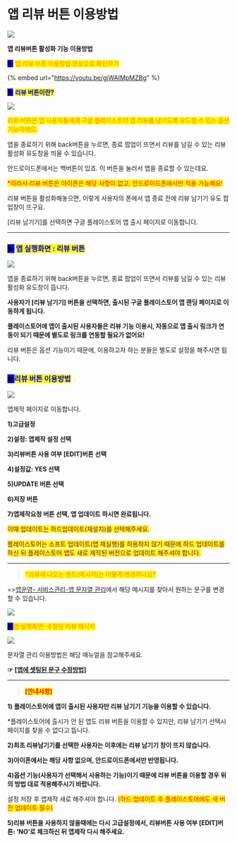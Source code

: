 # 앱 리뷰 버튼 이용방법

![](https://wp.swing2app.co.kr/wp-content/uploads/2019/03/%EB%A6%AC%EB%B7%B0%EB%B2%84%ED%8A%BC-%EC%A0%9C%EB%AA%A9.png)

**앱 리뷰버튼 활성화 기능 이용방법**

<mark style="background-color:blue;">**▶**</mark> <mark style="color:orange;">**앱 리뷰 버튼 이용방법 영상으로 확인하기**</mark>&#x20;

{% embed url="https://youtu.be/gjWAIMpMZBg" %}



<mark style="background-color:blue;">**▶**</mark> <mark style="color:blue;">**리뷰 버튼이란?**</mark>

![](https://wp.swing2app.co.kr/wp-content/uploads/2019/03/%EB%A6%AC%EB%B7%B0%EC%B0%BD.png)

<mark style="color:orange;">**리뷰 버튼은 앱 사용자들에게 구글 플레이스토어 앱 리뷰를 남기도록 유도할 수 있는 옵션 기능이에요.**</mark>

앱을 종료하기 위해 back버튼을 누르면, 종료 팝업이 뜨면서 리뷰를 남길 수 있는 리뷰 활성화 유도창을 띄울 수 있습니다.

안드로이드폰에서는 백버튼이 있죠. 이 버튼을 눌러서 앱을 종료할 수 있는데요.

<mark style="color:red;">\*따라서 리뷰 버튼은 아이폰은 해당 사항이 없고, 안드로이드폰에서만 적용 가능해요!</mark>

리뷰 버튼을 활성화해놓으면, 이렇게 사용자의 폰에서 앱 종료 전에 리뷰 남기기 유도 팝업창이 뜨구요.

\[리뷰 남기기]를 선택하면 구글 플레이스토어 앱 출시 페이지로 이동합니다.

***

### <mark style="background-color:blue;">**▶**</mark> <mark style="color:blue;">**앱 실행화면 : 리뷰 버튼**</mark>

![](https://wp.swing2app.co.kr/wp-content/uploads/2019/03/%EB%A6%AC%EB%B7%B0%EC%B0%BD2.png)

앱을 종료하기 위해 back버튼을 누르면, 종료 팝업이 뜨면서 리뷰를 남길 수 있는 리뷰 활성화 유도창이 뜹니다.

**사용자가 \[리뷰 남기기] 버튼을 선택하면, 출시된 구글 플레이스토어 앱 랜딩 페이지로 이동하게 됩니다.**

**플레이스토어에 앱이 출시된 사용자들은 리뷰 기능 이용시, 자동으로 앱 출시 링크가 연동이 되기 때문에 별도로 링크를 연동할 필요가 없어요!**

리뷰 버튼은 옵션 기능이기 때문에, 이용하고자 하는 분들은 별도로 설정을 해주시면 됩니다.



### <mark style="background-color:blue;">**▶**</mark><mark style="color:blue;">**리뷰 버튼 이용방법**</mark>

![](https://wp.swing2app.co.kr/wp-content/uploads/2019/03/%EB%A6%AC%EB%B7%B0%EB%B2%84%ED%8A%BCNEW1.png)

앱제작 페이지로 이동합니다.

**1)고급설정**

**2)설정: 앱제작 설정 선택**

**3)리뷰버튼 사용 여부 \[EDIT]버튼 선택**

**4)설정값: YES 선택**

**5)UPDATE 버튼 선택**

**6)저장 버튼**

**7)앱제작요청 버튼 선택, 앱 업데이트 하시면 완료됩니다.**&#x20;

<mark style="color:purple;">이때 업데이트는 하드업데이트(재설치)를 선택해주세요.</mark>

<mark style="color:purple;">플레이스토어는 소프트 업데이트(앱 재실행)를 허용하지 않기 때문에 하드 업데이트를 하신 뒤 플레이스토어 앱도 새로 제작된 버전으로 업데이트 해주셔야 합니다.</mark>

***

> <mark style="color:orange;">**\*리뷰에 나오는 멘트(메시지)는 어떻게 변경하나요?**</mark>

\=>[앱운영- 서비스관리-앱 문자열 관리](http://www.swing2app.co.kr/view/app\_resourecs\_manager)에서 해당 메시지를 찾아서 원하는 문구를 변경할 수 있습니다.

![](https://wp.swing2app.co.kr/wp-content/uploads/2019/03/%EB%AC%B8%EA%B5%AC%EC%88%98%EC%A0%95.gif)



<mark style="background-color:blue;">**▶**</mark><mark style="color:orange;">**앱 실행화면: 수정된 리뷰 메시지**</mark>&#x20;

![](https://wp.swing2app.co.kr/wp-content/uploads/2019/03/%EB%AC%B8%EC%9E%90%EC%97%B4%EA%B4%80%EB%A6%AC10.png)

문자열 관리 이용방법은 해당 매뉴얼을 참고해주세요.

**☞** [**\[앱에 셋팅된 문구 수정방법\]**](https://wp.swing2app.co.kr/documentation/appmanage/service/edit-text/)

***

> <mark style="color:red;">**\[안내사항]**</mark>

**1) 플레이스토어에 앱이 출시된 사용자만 리뷰 남기기 기능을 이용할 수 있습니다.**

\*플레이스토어에 출시가 안 된 앱도 리뷰 버튼을 이용할 수 있지만, 리뷰 남기기 선택시 페이지를 찾을 수 없다고 뜹니다.

**2)최초 리뷰남기기를 선택한 사용자는 이후에는 리뷰 남기기 창이 뜨지 않습니다.**

**3)아이폰에서는 해당 사항 없으며, 안드로이드폰에서만 반영됩니다.**

**4)옵션 기능(사용자가 선택해서 사용하는 기능)이기 때문에 리뷰 버튼을 이용할 경우 위의 방법 대로 적용해주시기 바랍니다.**

설정 저장 후 앱제작 새로 해주셔야 합니다. <mark style="color:red;">(하드 업데이트 후 플레이스토어에도 새 버전 업데이트 필수)</mark>

**5)리뷰 버튼을 사용하지 않을때에는 다시 고급설정에서, 리뷰버튼 사용 여부 \[EDIT]버튼: ‘NO’로 체크하신 뒤 앱제작 다시 해주세요.**
